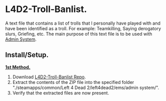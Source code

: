 # L4D2-Troll-Banlist.
A text file that contains a list of trolls that I personally have played with and have been identified as a troll. For example: Teamkilling, Saying derogatory slurs, Griefing, etc. The main purpose of this text file is to be used with [Admin System](https://steamcommunity.com/sharedfiles/filedetails/?id=214630948).

## Install/Setup.
**<ins>1st Method.</ins>**
1. Download [L4D2-Troll-Banlist Repo](https://github.com/OccultismCat/L4D2-Troll-Banlist/archive/refs/heads/main.zip).
2. Extract the contents of the ZIP file into the specified folder "./steamapps/common/Left 4 Dead 2/left4dead2/ems/admin system/".
3. Verify that the extracted files are now present.
